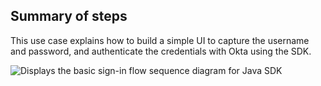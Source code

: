 ## Summary of steps

This use case explains how to build a simple UI to capture the username and password, and authenticate the credentials with Okta using the SDK.

<div class="common-image-format">

![Displays the basic sign-in flow sequence diagram for Java SDK](/img/oie-embedded-sdk/oie-embedded-sdk-use-case-simple-sign-on-seq-java.png)

</div>
